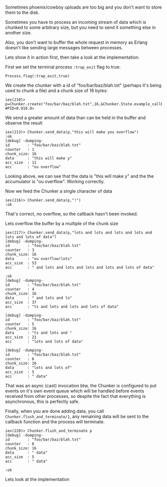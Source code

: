 
Sometimes phoenix/cowboy uploads are too big and you don't want to store them to the disk. 

Sometimes you have to process an incoming stream of data which is chunked to some arbitrary size, but you need to send it something else in another size.

Also, you don't want to buffer the whole request in memory as Erlang doesn't like sending large 
messages between processes.

Lets show it in action first, then take a look at the implementation.

First we set the terminal process `:trap_exit` flag to true:

```
Process.flag(:trap_exit,true)
```

We create the chunker with a id of "foo/bar/baz/blah.txt" (perhaps it's being used to chunk a file) and a chunk size of 16 bytes: 

```
iex(210)> p=Chunker.create("foo/bar/baz/blah.txt",16,&Chunker.State.example_callback/2)       
#PID<0.910.0>
```

We send a greater amount of data than can be held in the buffer and observe the result

```
iex(213)> Chunker.send_data(p,"this will make you overflow")
:ok
[debug] -dumping-
id        : "foo/bar/baz/blah.txt"
counter   : 1
chunk_size: 16
data      : "this will make y"
acc_size  : 11
acc       : "ou overflow"
```

Looking above, we can see that the data is "this will make y" and the the accumulator is "ou overflow". Working correctly.

Now we feed the Chunker a single character of data 

```
iex(216)> Chunker.send_data(p,"!")                          
:ok
```

That's correct, no overflow, so the callback hasn't been invoked. 

Lets overflow the buffer by a multiple of the chunk size 

```
iex(217)> Chunker.send_data(p,"lots and lots and lots and lots and lots and lots of data")           
[debug] -dumping-
id        : "foo/bar/baz/blah.txt"
counter   : 3
chunk_size: 16
data      : "ou overflow!lots"
acc_size  : 53
acc       : " and lots and lots and lots and lots and lots of data"

:ok
[debug] -dumping-
id        : "foo/bar/baz/blah.txt"
counter   : 4
chunk_size: 16
data      : " and lots and lo"
acc_size  : 37
acc       : "ts and lots and lots and lots of data"

[debug] -dumping-
id        : "foo/bar/baz/blah.txt"
counter   : 5
chunk_size: 16
data      : "ts and lots and "
acc_size  : 21
acc       : "lots and lots of data"

[debug] -dumping-
id        : "foo/bar/baz/blah.txt"
counter   : 6
chunk_size: 16
data      : "lots and lots of"
acc_size  : 5
acc       : " data"

```

That was an async (cast) invocation btw, the Chunker is configured to put events on it's own event queue which will be handled before events received from other processes, so despite the fact that everything is asynchronous, this is perfectly safe.


Finally, when you are done adding data, you call `Chunker.flush_and_terminate/1`, any remaining data will be sent to the callback function and the process will terminate. 

```
iex(220)> Chunker.flush_and_terminate p 
[debug] -dumping-
id        : "foo/bar/baz/blah.txt"
counter   : 6
chunk_size: 16
data      : " data"
acc_size  : 5
acc       : " data"

:ok
```

Lets look at the implementation

```elixir

```
